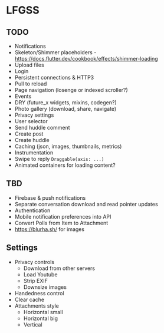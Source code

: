 # LFGSS

## TODO

- Notifications
- Skeleton/Shimmer placeholders - https://docs.flutter.dev/cookbook/effects/shimmer-loading
- Upload files
- Login
- Persistent connections & HTTP3
- Pull to reload
- Page navigation (losenge or indexed scroller?)
- Events
- DRY (future_x widgets, mixins, codegen?)
- Photo gallery (download, share, navigate)
- Privacy settings
- User selector
- Send huddle comment
- Create post
- Create huddle
- Caching (json, images, thumbnails, metrics)
- Instrumentation
- Swipe to reply `Draggable(axis: ...)`
- Animated containers for loading content?

## TBD

- Firebase & push notifications
- Separate conversation download and read pointer updates
- Authentication
- Mobile notification preferences into API
- Convert Polls from Item to Attachment
- https://blurha.sh/ for images

## Settings

- Privacy controls
  - Download from other servers
  - Load Youtube
  - Strip EXIF
  - Downsize images
- Handedness control
- Clear cache
- Attachments style
  - Horizontal small
  - Horizontal big
  - Vertical
